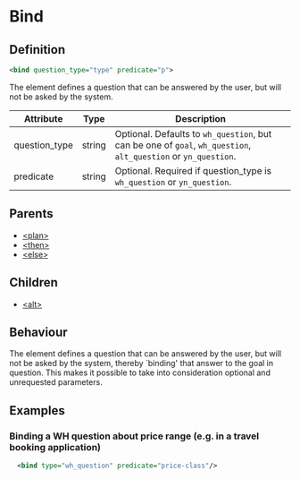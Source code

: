 # Bind
## Definition
```xml
<bind question_type="type" predicate="p">
```

The element defines a question that can be answered by the user, but will not be asked by the system.




Attribute | Type | Description |
--- | --- | --- |
question\_type | string | Optional. Defaults to `wh_question`, but can be one of `goal`, `wh_question`, `alt_question` or `yn_question`. |
predicate | string | Optional. Required if question_type is `wh_question` or `yn_question`.|


## Parents
- [<plan\>](/dialog-domain-description-definition/domain/children/plan)
- [<then\>](/dialog-domain-description-definition/domain/children/if)
- [<else\>](/dialog-domain-description-definition/domain/children/if)

## Children
- [<alt\>](/dialog-domain-description-definition/domain/children/alt)


## Behaviour

The element defines a question that can be answered by the user, but will not be asked by the system, thereby `binding' that answer to the goal in question. This makes it possible to take into consideration optional and unrequested parameters.



## Examples


### Binding a WH question about price range (e.g. in a travel booking application)

```xml
  <bind type="wh_question" predicate="price-class"/>
```
